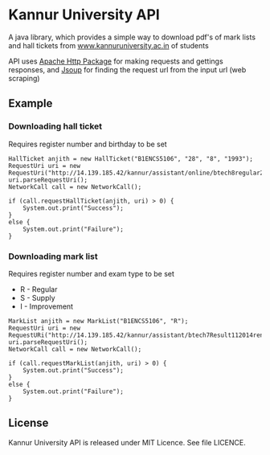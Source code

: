 Kannur University API
=====================

A java library, which provides a simple way to download pdf's of mark lists and hall tickets from www.kannuruniversity.ac.in of students

API uses [Apache Http Package](https://hc.apache.org/) for making requests and gettings responses, and [Jsoup](http://jsoup.org/) for finding the request url from the input url (web scraping)

Example
-------

### Downloading hall ticket

Requires register number and birthday to be set

```
HallTicket anjith = new HallTicket("B1ENCS5106", "28", "8", "1993");
RequestUri uri = new RequestUri("http://14.139.185.42/kannur/assistant/online/btech8regular2015/btech8thhal.php");
uri.parseRequestUri();
NetworkCall call = new NetworkCall();

if (call.requestHallTicket(anjith, uri) > 0) {
    System.out.print("Success");
}
else {
    System.out.print("Failure");
}
```

### Downloading mark list

Requires register number and exam type to be set
- R - Regular
- S - Supply
- I - Improvement

```
MarkList anjith = new MarkList("B1ENCS5106", "R");
RequestUri uri = new RequestURi("http://14.139.185.42/kannur/assistant/btech7Result112014ren/btech7th.php");
uri.parseRequestUri();
NetworkCall call = new NetworkCall();

if (call.requestMarkList(anjith, uri) > 0) {
    System.out.print("Success");
}
else {
    System.out.print("Failure");
}
```

License
-------
Kannur University API is released under MIT Licence. See file LICENCE.

